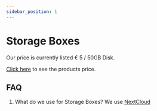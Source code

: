 ```yaml
---
sidebar_position: 1
---
```


# Storage Boxes
Our price is currently listed € 5 / 50GB Disk.

[Click here](https://geo-vm.net/products/storage) to see the products price.


## FAQ
1. What do we use for Storage Boxes? We use [NextCloud](https://nextcloud.com)